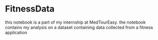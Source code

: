 # FitnessData
this notebook is a part of my internship at MedTourEasy. the notebook contains my analysis on a dataset containing data collected from a fitness application
